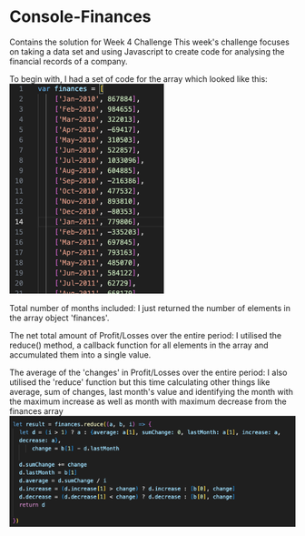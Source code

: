 # Console-Finances
Contains the solution for Week 4 Challenge
This week's challenge focuses on taking a data set and using Javascript to create code for analysing the financial records of a company.

To begin with, I had a set of code for the array which looked like this:
<img src="./images/finances_array.png">

Total number of months included:
I just returned the number of elements in the array object 'finances'.

The net total amount of Profit/Losses over the entire period:
I utilised the reduce() method, a callback function for all elements in the array and accumulated them into a single value.

The average of the 'changes' in Profit/Losses over the entire period:
I also utilised the 'reduce' function but this time calculating other things like average, sum of changes, last month's value and identifying the month with the maximum increase as well as month with maximum decrease from the finances array
<img src="./images/Multi_Dimensional_Reduce_Function.png">